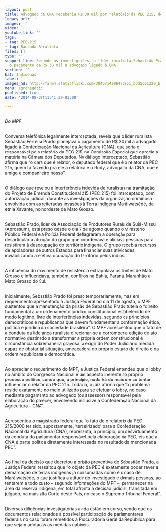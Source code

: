 ```yaml
---
layout: post
title: Advogado da CNA receberia R$ 30 mil por relatório da PEC 215, denuncia MPF
legacy_url: ''
images: ''
video: ''
youtube_link: ''
tags:
- tag: PEC-215
- tag: Bancada-Ruralista
files: []
type: ''
support_line: Segundo as investigações, o líder ruralista Sebastião Prado planejava
  o pagamento de R$ 30 mil a advogado ligado à CNA.
section: ''
hat: Indígenas
label: ''
images_hd: http://farm4.staticflickr.com/3846/14996475851_b3d5c01220_b.jpg
menu: agronegócio
published: true
date: '2014-08-22T11:41:39-03:00'

---
```

<p><br />
<em>Do MPF</em></p>

<p><br />
Conversa telef&ocirc;nica legalmente interceptada, revela que o l&iacute;der ruralista Sebasti&atilde;o Ferreira Prado planejava o pagamento de R$ 30 mil a advogado ligado &agrave; Confedera&ccedil;&atilde;o Nacional da Agricultura (CNA), que seria o respons&aacute;vel pelo relat&oacute;rio da PEC 215, na Comiss&atilde;o Especial que aprecia a mat&eacute;ria na C&acirc;mara dos Deputados. No di&aacute;logo interceptado, Sebasti&atilde;o afirma que &ldquo;o cara que &eacute; relator, o deputado federal que &eacute; o relator da PEC 215, quem t&aacute; fazendo pra ele a relatoria &eacute; o Rudy, advogado da CNA, que &eacute; amigo e companheiro nosso&rdquo;.</p>

<p><br />
O di&aacute;logo que revelou a interfer&ecirc;ncia indevida de ruralistas na tramita&ccedil;&atilde;o do Projeto de Emenda Constitucional 215 (PEC 215) foi interceptado, com autoriza&ccedil;&atilde;o judicial, durante as investiga&ccedil;&otilde;es da organiza&ccedil;&atilde;o criminosa envolvida com as reiteradas invas&otilde;es &agrave; Terra Ind&iacute;gena Mar&atilde;iwats&eacute;d&eacute;, da etnia Xavante, no nordeste de Mato Grosso.</p>

<p><br />
Sebasti&atilde;o Prado, l&iacute;der da Associa&ccedil;&atilde;o de Produtores Rurais de Sui&aacute;-Missu (Aprossum), est&aacute; preso desde o dia 7 de agosto quando o Minist&eacute;rio P&uacute;blico Federal e a Pol&iacute;cia Federal deflagraram a opera&ccedil;&atilde;o para desarticular a atua&ccedil;&atilde;o do grupo que coordenava e aliciava pessoas para resistirem &agrave; desocupa&ccedil;&atilde;o do territ&oacute;rio ind&iacute;gena. O grupo recebia recursos de apoiadores de outros Estados para financiar suas atividades, inviabilizando a efetiva ocupa&ccedil;&atilde;o do territ&oacute;rio pelos &iacute;ndios.</p>

<p><br />
A influ&ecirc;ncia do movimento de resist&ecirc;ncia extrapolava os limites de Mato Grosso e influenciava, tamb&eacute;m, conflitos na Bahia, Paran&aacute;, Maranh&atilde;o e Mato Grosso do Sul.</p>

<p><br />
Inicialmente, Sebasti&atilde;o Prado foi preso temporariamente, mas em requerimento apresentado &agrave; Justi&ccedil;a Federal no dia 11 de agosto, o MPF sustentou que a manuten&ccedil;&atilde;o da pris&atilde;o de Sebasti&atilde;o Prado tutela o &ldquo;direito fundamental a um ordenamento jur&iacute;dico constitucional estabelecido de modo leg&iacute;timo, livre de interfer&ecirc;ncias indevidas, segundo os princ&iacute;pios democr&aacute;ticos e republicanos que devem fundamentar a conforma&ccedil;&atilde;o &eacute;tica, pol&iacute;tica e jur&iacute;dica da sociedade brasileira&rdquo;. O MPF acrescentou que o fato de a conduta da lideran&ccedil;a ruralista direcionar-&shy;se a corromper a edi&ccedil;&atilde;o de ato normativo destinado a transformar a pr&oacute;pria ordem constitucional &eacute; circunst&acirc;ncia sobremaneira gravosa, a exigir do Poder Judici&aacute;rio medida capaz de obstar tal situa&ccedil;&atilde;o, amea&ccedil;adora do pr&oacute;prio estado de direito e da ordem republicana e democr&aacute;tica.</p>

<p><br />
Ao apreciar o requerimento do MPF, a Justi&ccedil;a Federal entendeu que o lobby no &acirc;mbito do Congresso Nacional &eacute; um aspecto inerente ao pr&oacute;prio processo pol&iacute;tico, sendo que, a princ&iacute;pio, nada h&aacute; de mais em se tentar influenciar o relator da PEC 215. Todavia, o juiz afirma que &ldquo;o problema reside exatamente no meio utilizado para se efetuar o lobby, no caso mediante pagamento ao advogado (ou assessor) respons&aacute;vel pela elabora&ccedil;&atilde;o do parecer, envolvendo inclusive a Confedera&ccedil;&atilde;o Nacional da Agricultura &ndash; CNA&rdquo;.</p>

<p><br />
Acrescentou o magistrado federal que &ldquo;o fato de o relat&oacute;rio da PEC 215/2000 ter sido, supostamente, &lsquo;terceirizado&rsquo; para a Confedera&ccedil;&atilde;o Nacional da Agricultura (CNA), representa, a princ&iacute;pio, um desvirtuamento da conduta do parlamentar respons&aacute;vel pela elabora&ccedil;&atilde;o da PEC, eis que a CNA &eacute; parte pol&iacute;tica diretamente interessada no resultado da mencionada PEC&rdquo;.</p>

<p><br />
Ao final da decis&atilde;o que decretou a pris&atilde;o preventiva de Sebasti&atilde;o Prado, a Justi&ccedil;a Federal ressaltou que &ldquo;o objeto da PEC &eacute; exatamente poder rever a demarca&ccedil;&atilde;o de terras ind&iacute;genas j&aacute; consumadas como &eacute; o caso de Mar&atilde;iwats&eacute;d&eacute;, o que justifica a atitude do investigado e demais pessoas, ao tentarem a todo custo &ndash; segundo informa&ccedil;&otilde;es do MPF &ndash;, permanecer na &aacute;rea da reserva ind&iacute;gena, em total afronta a decis&atilde;o judicial, transitada em julgado, na mais alta Corte deste Pa&iacute;s, no caso o Supremo Tribunal Federal&rdquo;.</p>

<p><br />
Diversas dilig&ecirc;ncias investigat&oacute;rias ainda est&atilde;o em curso, sendo que os documentos relacionados &agrave; poss&iacute;vel participa&ccedil;&atilde;o de parlamentares federais no caso foram remetidos &agrave; Procuradoria Geral da Rep&uacute;blica para que sejam adotadas as medidas cab&iacute;veis.</p>
